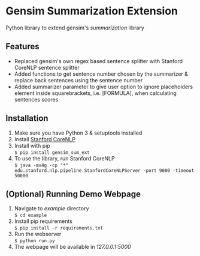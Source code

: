 # Gensim Summarization Extension
Python library to extend gensim's *summarization* library

## Features
* Replaced gensim's own regex based sentence splitter with Stanford CoreNLP sentence splitter
* Added functions to get sentence number chosen by the summarizer & replace back sentences using the sentence number
* Added summarizer parameter to give user option to ignore placeholders element inside squarebrackets, i.e. [FORMULA], when calculating sentences scores

## Installation
1. Make sure you have Python 3 & setuptools installed
2. Install [Stanford CoreNLP](http://stanfordnlp.github.io/CoreNLP/)
3. Install with pip</br> `$ pip install gensim_sum_ext `
4. To use the library, run Stanford CoreNLP </br> `$ java -mx4g -cp "*" edu.stanford.nlp.pipeline.StanfordCoreNLPServer -port 9000 -timeout 50000 `

## (Optional) Running Demo Webpage
1. Navigate to *example* directory</br> `$ cd example `
2. Install pip requirements</br> `$ pip install -r requirements.txt `
3. Run the webserver</br> `$ python run.py `
4. The webpage will be available in *127.0.0.1:5000*
